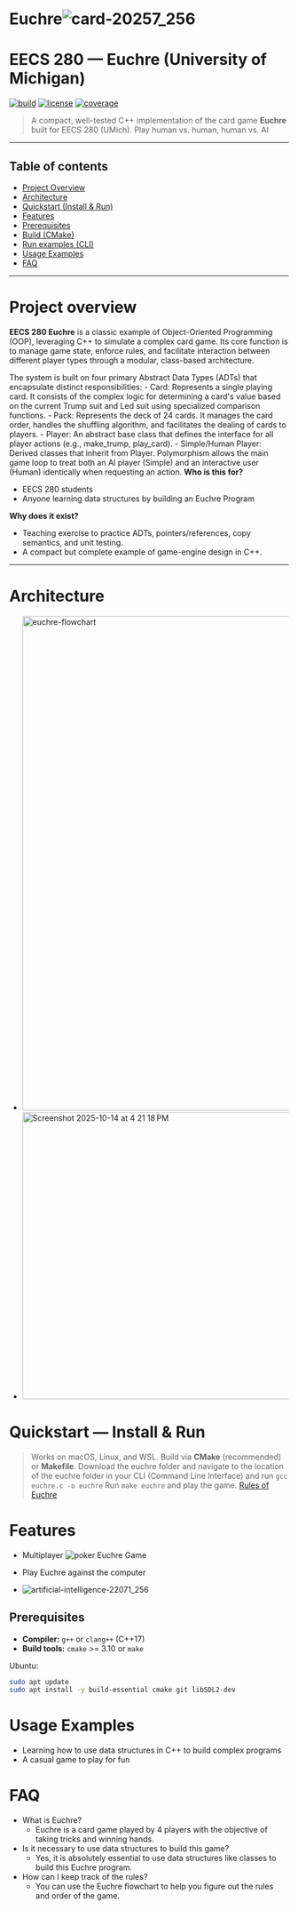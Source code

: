 # Euchre![card-20257_256](https://github.com/user-attachments/assets/4a416298-2b99-403a-a208-0c630be178ed)


# EECS 280 — **Euchre** (University of Michigan)
[![build](https://img.shields.io/badge/build-passing-brightgreen)](https://github.com/yourname/eecs280-euchre) [![license](https://img.shields.io/badge/license-MIT-blue.svg)](#license) [![coverage](https://img.shields.io/badge/coverage-85%25-yellow.svg)](#tests)

> A compact, well-tested C++ implementation of the card game **Euchre** built for EECS 280 (UMich). Play human vs. human, human vs. AI
---

## Table of contents
- [Project Overview](#project-overview)
- [Architecture](#architecture)
- [Quickstart (Install & Run)](#quickstart--install--run)
- [Features](#features)
- [Prerequisites](#prerequisites)
- [Build (CMake)](#build-cmake)
- [Run examples (CLI)](#run-examples-cli)
- [Usage Examples](#usage-examples)
- [FAQ](#faq)



---

# Project overview
**EECS 280 Euchre** is a classic example of Object-Oriented Programming (OOP), leveraging C++ to simulate a complex card game. Its core function is to manage game state, enforce rules, and facilitate interaction between different player types through a modular, class-based architecture.

The system is built on four primary Abstract Data Types (ADTs) that encapsulate distinct responsibilities:
    - Card: Represents a single playing card. It consists of the complex logic for determining a card's value based on the current Trump suit and Led suit using specialized comparison functions.
    - Pack: Represents the deck of 24 cards. It manages the card order, handles the shuffling algorithm, and facilitates the dealing of cards to players.
    - Player: An abstract base class that defines the interface for all player actions (e.g., make_trump, play_card).
    - Simple/Human Player: Derived classes that inherit from Player. Polymorphism allows the main game loop to treat both an AI player (Simple) and an interactive user (Human) identically when requesting an action.
**Who is this for?**
- EECS 280 students 
- Anyone learning data structures  by building an Euchre Program


**Why does it exist?**
- Teaching exercise to practice ADTs, pointers/references, copy semantics, and unit testing.
- A compact but complete example of game-engine design in C++.

---
# Architecture
- <img width="1470" height="890" alt="euchre-flowchart" src="https://github.com/user-attachments/assets/dabd0cc9-42da-428c-9d30-646ae05a4352" />
- <img width="592" height="517" alt="Screenshot 2025-10-14 at 4 21 18 PM" src="https://github.com/user-attachments/assets/6beabc47-74c2-491b-835b-40cab73715e4" />

# Quickstart — Install & Run

> Works on macOS, Linux, and WSL. Build via **CMake** (recommended) or **Makefile**.
> Download the euchre folder and navigate to the location of the euchre folder in your CLI (Command Line Interface) and run ```gcc euchre.c -o euchre```
> Run ```make euchre``` and play the game. [Rules of Euchre](https://bicyclecards.com/how-to-play/euchre)

# Features
- Multiplayer ![poker](https://github.com/user-attachments/assets/701e2d19-e523-4b91-94da-4a0cc89c864b)
Euchre Game

- Play Euchre against the computer
- ![artificial-intelligence-22071_256](https://github.com/user-attachments/assets/c893df5a-60b2-489b-8d7b-944dbbc73b13)

## Prerequisites
- **Compiler:** `g++` or `clang++` (C++17)
- **Build tools:** `cmake` >= 3.10 or `make`

Ubuntu:
```bash
sudo apt update
sudo apt install -y build-essential cmake git libSDL2-dev
```
# Usage Examples
- Learning how to use data structures in C++ to build complex programs
- A casual game to play for fun
# FAQ
- What is Euchre?
    - Euchre is a card game played by 4 players with the objective of taking tricks and winning hands.
- Is it necessary to use data structures to build this game?
    -  Yes, it is absolutely essential to use data structures like classes to build this Euchre program.
- How can I keep track of the rules?
    - You can use the Euchre flowchart to help you figure out the rules and order of the game.



